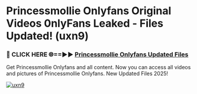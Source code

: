 # Princessmollie Onlyfans Original Videos 0nlyFans Leaked - Files Updated! (uxn9)

<h3>🔴 CLICK HERE 🌐==►► <a href="https://tinyurl.com/ms9xzufz" rel="nofollow">Princessmollie Onlyfans Updated Files</a></h3>

Get Princessmollie Onlyfans and all content. Now you can access all videos and pictures of Princessmollie Onlyfans. New Updated Files 2025!

[![uxn9](https://i.imgur.com/ppqm5kG.gif)](https://tinyurl.com/ms9xzufz)
